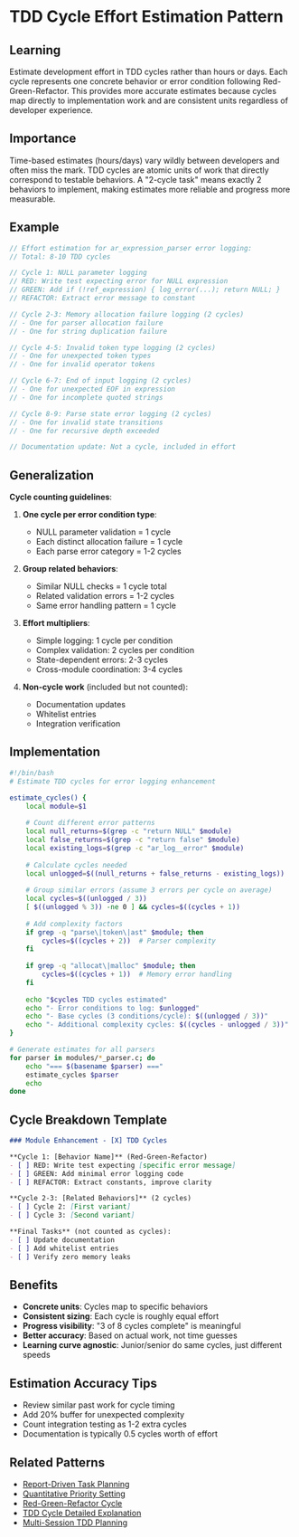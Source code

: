# TDD Cycle Effort Estimation Pattern

## Learning
Estimate development effort in TDD cycles rather than hours or days. Each cycle represents one concrete behavior or error condition following Red-Green-Refactor. This provides more accurate estimates because cycles map directly to implementation work and are consistent units regardless of developer experience.

## Importance
Time-based estimates (hours/days) vary wildly between developers and often miss the mark. TDD cycles are atomic units of work that directly correspond to testable behaviors. A "2-cycle task" means exactly 2 behaviors to implement, making estimates more reliable and progress more measurable.

## Example
```c
// Effort estimation for ar_expression_parser error logging:
// Total: 8-10 TDD cycles

// Cycle 1: NULL parameter logging
// RED: Write test expecting error for NULL expression
// GREEN: Add if (!ref_expression) { log_error(...); return NULL; }
// REFACTOR: Extract error message to constant

// Cycle 2-3: Memory allocation failure logging (2 cycles)
// - One for parser allocation failure
// - One for string duplication failure

// Cycle 4-5: Invalid token type logging (2 cycles)
// - One for unexpected token types
// - One for invalid operator tokens

// Cycle 6-7: End of input logging (2 cycles)
// - One for unexpected EOF in expression
// - One for incomplete quoted strings

// Cycle 8-9: Parse state error logging (2 cycles)
// - One for invalid state transitions
// - One for recursive depth exceeded

// Documentation update: Not a cycle, included in effort
```

## Generalization
**Cycle counting guidelines**:

1. **One cycle per error condition type**:
   - NULL parameter validation = 1 cycle
   - Each distinct allocation failure = 1 cycle
   - Each parse error category = 1-2 cycles

2. **Group related behaviors**:
   - Similar NULL checks = 1 cycle total
   - Related validation errors = 1-2 cycles
   - Same error handling pattern = 1 cycle

3. **Effort multipliers**:
   - Simple logging: 1 cycle per condition
   - Complex validation: 2 cycles per condition
   - State-dependent errors: 2-3 cycles
   - Cross-module coordination: 3-4 cycles

4. **Non-cycle work** (included but not counted):
   - Documentation updates
   - Whitelist entries
   - Integration verification

## Implementation
```bash
#!/bin/bash
# Estimate TDD cycles for error logging enhancement

estimate_cycles() {
    local module=$1
    
    # Count different error patterns
    local null_returns=$(grep -c "return NULL" $module)
    local false_returns=$(grep -c "return false" $module)
    local existing_logs=$(grep -c "ar_log__error" $module)
    
    # Calculate cycles needed
    local unlogged=$((null_returns + false_returns - existing_logs))
    
    # Group similar errors (assume 3 errors per cycle on average)
    local cycles=$((unlogged / 3))
    [ $((unlogged % 3)) -ne 0 ] && cycles=$((cycles + 1))
    
    # Add complexity factors
    if grep -q "parse\|token\|ast" $module; then
        cycles=$((cycles + 2))  # Parser complexity
    fi
    
    if grep -q "allocat\|malloc" $module; then
        cycles=$((cycles + 1))  # Memory error handling
    fi
    
    echo "$cycles TDD cycles estimated"
    echo "- Error conditions to log: $unlogged"
    echo "- Base cycles (3 conditions/cycle): $((unlogged / 3))"
    echo "- Additional complexity cycles: $((cycles - unlogged / 3))"
}

# Generate estimates for all parsers
for parser in modules/*_parser.c; do
    echo "=== $(basename $parser) ==="
    estimate_cycles $parser
    echo
done
```

## Cycle Breakdown Template
```markdown
### Module Enhancement - [X] TDD Cycles

**Cycle 1: [Behavior Name]** (Red-Green-Refactor)
- [ ] RED: Write test expecting [specific error message]
- [ ] GREEN: Add minimal error logging code
- [ ] REFACTOR: Extract constants, improve clarity

**Cycle 2-3: [Related Behaviors]** (2 cycles)
- [ ] Cycle 2: [First variant]
- [ ] Cycle 3: [Second variant]

**Final Tasks** (not counted as cycles):
- [ ] Update documentation
- [ ] Add whitelist entries
- [ ] Verify zero memory leaks
```

## Benefits
- **Concrete units**: Cycles map to specific behaviors
- **Consistent sizing**: Each cycle is roughly equal effort
- **Progress visibility**: "3 of 8 cycles complete" is meaningful
- **Better accuracy**: Based on actual work, not time guesses
- **Learning curve agnostic**: Junior/senior do same cycles, just different speeds

## Estimation Accuracy Tips
- Review similar past work for cycle timing
- Add 20% buffer for unexpected complexity
- Count integration testing as 1-2 extra cycles
- Documentation is typically 0.5 cycles worth of effort

## Related Patterns
- [Report-Driven Task Planning](report-driven-task-planning.md)
- [Quantitative Priority Setting](quantitative-priority-setting.md)
- [Red-Green-Refactor Cycle](red-green-refactor-cycle.md)
- [TDD Cycle Detailed Explanation](tdd-cycle-detailed-explanation.md)
- [Multi-Session TDD Planning](multi-session-tdd-planning.md)